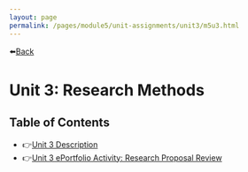 ```yaml
---
layout: page
permalink: /pages/module5/unit-assignments/unit3/m5u3.html
---
```


⬅️[Back](/pages/module5.html)

# Unit 3: Research Methods

## Table of Contents

- 👉[Unit 3 Description](/pages/module5/unit-assignments/unit3/m5u3-description.html)
- 👉[Unit 3 ePortfolio Activity: Research Proposal Review](/pages/module5/unit-assignments/unit3/m5u3-proposal-review.html)

